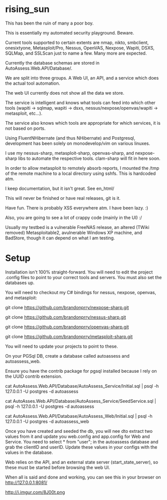 rising_sun
==========

This has been the ruin of many a poor boy.




This is essentially my automated security playground. Beware.


Current tools supported to certain extents are nmap, nikto, smbclient,
onesixtyone, Metasploit/Pro, Nessus, OpenVAS, Nexpose, Wapiti, DSXS,
SQLMap, and SSLScan just to name a few. Many more are expected.


Currently the database schemas are stored in
AutoAssess.Web.API/Database/.


We are split into three groups. A Web UI, an API, and a service which
does the actual tool automation.


The web UI currently does not show all the data we store.


The service is intelligent and knows what tools can feed into which
other tools (wapiti -> sqlmap, wapiti -> dsxs,
nessus/nexpose/openvas/wapiti -> metasploit, etc...).


The service also knows which tools are appropriate for which services,
it is not based on ports.

Using FluentNHibernate (and thus NHibernate) and Postgresql, development has been solely on monodevelop/vim on various linuxes.


I use my nessus-sharp, metasploit-sharp, openvas-sharp, and
nexpose-sharp libs to automate the respective tools. clam-sharp will fit in here soon.


In order to allow metasploit to remotely absorb reports, I mounted the
/tmp of the remote machine to a local directory using sshfs. This is 
hardcoded atm.


I keep documentation, but it isn't great. See en_html/


This will never be finished or have real releases, git is it.


Have fun. There is probably XSS everywhere atm. I have been lazy. :)


Also, you are going to see a lot of crappy code (mainly in the UI) :/

Usually my testbed is a vulnerable FreeNAS release, an altered (TWiki
removed) Metasploitable2, avulnerable Windows XP machine, and BadStore, 
though it can depend on what I am testing.


Setup
=====


Installation isn't 100% straight-forward. You will need to edit the
project .config files to point to your correct tools and servers. You
must also set the databases up.

You will need to checkout my C# bindings for nessus, nexpose, openvas,
and metasploit:


  git clone https://github.com/brandonprry/nexpose-sharp.git

  git clone https://github.com/brandonprry/nessus-sharp.git

  git clone https://github.com/brandonprry/openvas-sharp.git

  git clone https://github.com/brandonprry/metasploit-sharp.git


You will need to update your projects to point to these.


On your PGSql DB, create a database called autoassess and
autoassess_web.


Ensure you have the contrib package for pgsql installed because I rely
on the UUID contrib extension.


cat AutoAssess.Web.API/Database/AutoAssess_Service/Initial.sql | psql -h
127.0.0.1 -U postgres -d autoassess

cat AutoAsses.Web.API/Database/AutoAssess_Service/SeedService.sql | psql
-h 127.0.0.1 -U postgres -d autoassess

cat AutoAssess.Web.API/Database/AutoAssess_Web/Initial.sql | psql -h
127.0.0.1 -U postgres -d autoassess_web


Once you have created and seeded the db, you will nee dto extract two
values from it and update you web.config and app.config for Web and
Service. You need to select * from "user"; in the autoassess database and
grab the clientID and userID. Update these values in your configs with
the values in the database.

Web relies on the API, and an external state server
(start_state_server), so these must be started before browsing the web
UI.


When all is said and done and working, you can see this in your browser on http://127.0.0.1:8081/


http://i.imgur.com/8J00t.png